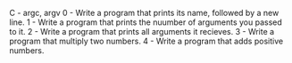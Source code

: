 C - argc, argv
0 - Write a program that prints its name, followed by a new line.
1 - Write a program that prints the nuumber of arguments you passed to it.
2 - Write a program that prints all arguments it recieves.
3 - Write a program that multiply two numbers.
4 - Write a program that adds positive numbers.

